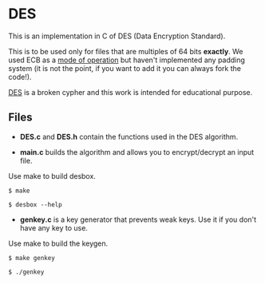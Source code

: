 DES
============

This is an implementation in C of DES (Data Encryption Standard).

This is to be used only for files that are multiples of 64 bits **exactly**. We used ECB as a [mode of operation][1] but haven't implemented any padding system (it is not the point, if you want to add it you can always fork the code!).

[DES][2] is a broken cypher and this work is intended for educational purpose.

[1]: http://en.wikipedia.org/wiki/Block_cipher_mode_of_operation
[2]: http://en.wikipedia.org/wiki/Data_Encryption_Standard

Files
----

* **DES.c** and **DES.h** contain the functions used in the DES algorithm.

* **main.c** builds the algorithm and allows you to encrypt/decrypt an input file.

Use make to build desbox.

    $ make
    
    $ desbox --help

* **genkey.c** is a key generator that prevents weak keys. Use it if you don't have any key to use.

Use make to build the keygen.

    $ make genkey

    $ ./genkey
